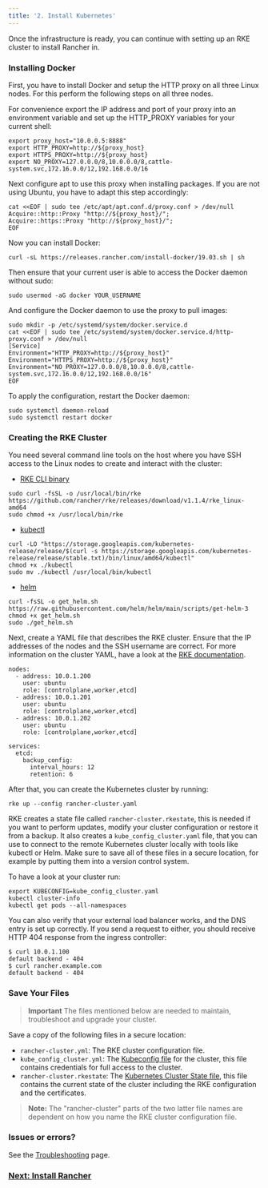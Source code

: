 ```yaml
---
title: '2. Install Kubernetes'
---
```


Once the infrastructure is ready, you can continue with setting up an RKE cluster to install Rancher in.

### Installing Docker

First, you have to install Docker and setup the HTTP proxy on all three Linux nodes. For this perform the following steps on all three nodes.

For convenience export the IP address and port of your proxy into an environment variable and set up the HTTP_PROXY variables for your current shell:

```
export proxy_host="10.0.0.5:8888"
export HTTP_PROXY=http://${proxy_host}
export HTTPS_PROXY=http://${proxy_host}
export NO_PROXY=127.0.0.0/8,10.0.0.0/8,cattle-system.svc,172.16.0.0/12,192.168.0.0/16
```

Next configure apt to use this proxy when installing packages. If you are not using Ubuntu, you have to adapt this step accordingly:

```
cat <<EOF | sudo tee /etc/apt/apt.conf.d/proxy.conf > /dev/null
Acquire::http::Proxy "http://${proxy_host}/";
Acquire::https::Proxy "http://${proxy_host}/";
EOF
```

Now you can install Docker:

```
curl -sL https://releases.rancher.com/install-docker/19.03.sh | sh
```

Then ensure that your current user is able to access the Docker daemon without sudo:

```
sudo usermod -aG docker YOUR_USERNAME
```

And configure the Docker daemon to use the proxy to pull images:

```
sudo mkdir -p /etc/systemd/system/docker.service.d
cat <<EOF | sudo tee /etc/systemd/system/docker.service.d/http-proxy.conf > /dev/null
[Service]
Environment="HTTP_PROXY=http://${proxy_host}"
Environment="HTTPS_PROXY=http://${proxy_host}"
Environment="NO_PROXY=127.0.0.0/8,10.0.0.0/8,cattle-system.svc,172.16.0.0/12,192.168.0.0/16"
EOF
```

To apply the configuration, restart the Docker daemon:

```
sudo systemctl daemon-reload
sudo systemctl restart docker
```

### Creating the RKE Cluster

You need several command line tools on the host where you have SSH access to the Linux nodes to create and interact with the cluster:

*  [RKE CLI binary](https://rancher.com/docs/rke/latest/en/installation/#download-the-rke-binary)

```
sudo curl -fsSL -o /usr/local/bin/rke https://github.com/rancher/rke/releases/download/v1.1.4/rke_linux-amd64
sudo chmod +x /usr/local/bin/rke
```

* [kubectl](https://kubernetes.io/docs/tasks/tools/install-kubectl/)

```
curl -LO "https://storage.googleapis.com/kubernetes-release/release/$(curl -s https://storage.googleapis.com/kubernetes-release/release/stable.txt)/bin/linux/amd64/kubectl"
chmod +x ./kubectl
sudo mv ./kubectl /usr/local/bin/kubectl
```

* [helm](https://helm.sh/docs/intro/install/)

```
curl -fsSL -o get_helm.sh https://raw.githubusercontent.com/helm/helm/main/scripts/get-helm-3
chmod +x get_helm.sh
sudo ./get_helm.sh
```

Next, create a YAML file that describes the RKE cluster. Ensure that the IP addresses of the nodes and the SSH username are correct. For more information on the cluster YAML, have a look at the [RKE documentation](https://rancher.com/docs/rke/latest/en/example-yamls/).

```
nodes:
  - address: 10.0.1.200
    user: ubuntu
    role: [controlplane,worker,etcd]
  - address: 10.0.1.201
    user: ubuntu
    role: [controlplane,worker,etcd]
  - address: 10.0.1.202
    user: ubuntu
    role: [controlplane,worker,etcd]

services:
  etcd:
    backup_config:
      interval_hours: 12
      retention: 6
```

After that, you can create the Kubernetes cluster by running:

```
rke up --config rancher-cluster.yaml
```

RKE creates a state file called `rancher-cluster.rkestate`, this is needed if you want to perform updates, modify your cluster configuration or restore it from a backup. It also creates a `kube_config_cluster.yaml` file, that you can use to connect to the remote Kubernetes cluster locally with tools like kubectl or Helm. Make sure to save all of these files in a secure location, for example by putting them into a version control system.

To have a look at your cluster run:

```
export KUBECONFIG=kube_config_cluster.yaml
kubectl cluster-info
kubectl get pods --all-namespaces
```

You can also verify that your external load balancer works, and the DNS entry is set up correctly. If you send a request to either, you should receive HTTP 404 response from the ingress controller:

```
$ curl 10.0.1.100
default backend - 404
$ curl rancher.example.com
default backend - 404
```

### Save Your Files

> **Important**
> The files mentioned below are needed to maintain, troubleshoot and upgrade your cluster.

Save a copy of the following files in a secure location:

- `rancher-cluster.yml`: The RKE cluster configuration file.
- `kube_config_cluster.yml`: The [Kubeconfig file](https://rancher.com/docs/rke/latest/en/kubeconfig/) for the cluster, this file contains credentials for full access to the cluster.
- `rancher-cluster.rkestate`: The [Kubernetes Cluster State file](https://rancher.com/docs/rke/latest/en/installation/#kubernetes-cluster-state), this file contains the current state of the cluster including the RKE configuration and the certificates.

> **Note:** The "rancher-cluster" parts of the two latter file names are dependent on how you name the RKE cluster configuration file.

### Issues or errors?

See the [Troubleshooting](../../install-upgrade-on-a-kubernetes-cluster/troubleshooting.md) page.

### [Next: Install Rancher](install-rancher.md)
